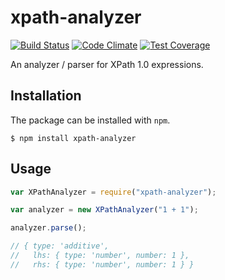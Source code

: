 # xpath-analyzer

[![Build Status](https://travis-ci.org/badeball/xpath-analyzer.svg?branch=master)](https://travis-ci.org/badeball/xpath-analyzer)
[![Code Climate](https://codeclimate.com/github/badeball/xpath-analyzer/badges/gpa.svg)](https://codeclimate.com/github/badeball/xpath-analyzer)
[![Test Coverage](https://codeclimate.com/github/badeball/xpath-analyzer/badges/coverage.svg)](https://codeclimate.com/github/badeball/xpath-analyzer/coverage)

An analyzer / parser for XPath 1.0 expressions.

## Installation

The package can be installed with `npm`.

```
$ npm install xpath-analyzer
```

## Usage

```javascript
var XPathAnalyzer = require("xpath-analyzer");

var analyzer = new XPathAnalyzer("1 + 1");

analyzer.parse();

// { type: 'additive',
//   lhs: { type: 'number', number: 1 },
//   rhs: { type: 'number', number: 1 } }
```
